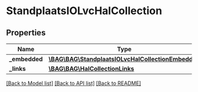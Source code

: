 # StandplaatsIOLvcHalCollection

## Properties
Name | Type | Description | Notes
------------ | ------------- | ------------- | -------------
**_embedded** | [**\BAG\BAG\StandplaatsIOLvcHalCollectionEmbedded**](StandplaatsIOLvcHalCollectionEmbedded.md) |  | [optional] 
**_links** | [**\BAG\BAG\HalCollectionLinks**](HalCollectionLinks.md) |  | [optional] 

[[Back to Model list]](../../README.md#documentation-for-models) [[Back to API list]](../../README.md#documentation-for-api-endpoints) [[Back to README]](../../README.md)

